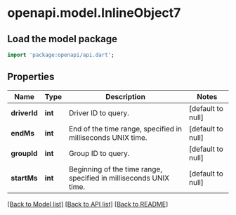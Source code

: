 # openapi.model.InlineObject7

## Load the model package
```dart
import 'package:openapi/api.dart';
```

## Properties
Name | Type | Description | Notes
------------ | ------------- | ------------- | -------------
**driverId** | **int** | Driver ID to query. | [default to null]
**endMs** | **int** | End of the time range, specified in milliseconds UNIX time. | [default to null]
**groupId** | **int** | Group ID to query. | [default to null]
**startMs** | **int** | Beginning of the time range, specified in milliseconds UNIX time. | [default to null]

[[Back to Model list]](../README.md#documentation-for-models) [[Back to API list]](../README.md#documentation-for-api-endpoints) [[Back to README]](../README.md)


